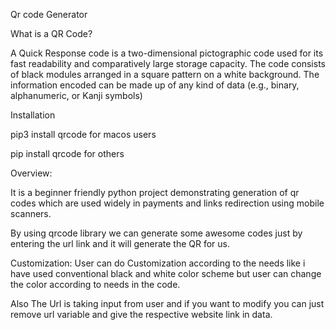 Qr code Generator

What is a QR Code?

A Quick Response code is a two-dimensional pictographic code used for its fast readability and comparatively large storage capacity. The code consists of black modules arranged in a square pattern on a white background. The information encoded can be made up of any kind of data (e.g., binary, alphanumeric, or Kanji symbols)


Installation

pip3 install qrcode for macos users

pip install qrcode for others

Overview:

It is a beginner friendly python project demonstrating generation of qr codes which are used widely in payments and links redirection using mobile scanners.

By using qrcode library we can generate some awesome codes just by entering the url link and it will generate the QR for us.


Customization:
User can do Customization according to the needs like i have used conventional black and white color scheme but user can change the color according to needs in the code.

Also The Url is taking input from user and if you want to modify you can just remove url variable and give the respective website link in data.

